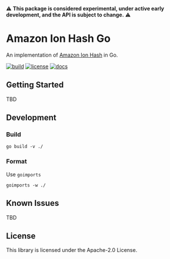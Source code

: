 :warning: **This package is considered experimental, under active early development, and the API is subject to change.** :warning:

# Amazon Ion Hash Go

An implementation of [Amazon Ion Hash](http://amzn.github.io/ion-hash) in Go.

[![build](https://github.com/amzn/ion-hash-go/workflows/Build/badge.svg)](https://github.com/amzn/ion-hash-go/actions?query=workflow%3ABuild)
[![license](https://img.shields.io/hexpm/l/plug.svg)](https://github.com/amzn/ion-hash-go/blob/master/LICENSE)
[![docs](https://img.shields.io/badge/docs-api-green.svg?style=flat-square)](https://amzn.github.io/ion-hash-go/api)

## Getting Started

TBD

## Development

### Build 

```
go build -v ./
```

### Format 

Use `goimports` 

```
goimports -w ./
```

## Known Issues

TBD

## License

This library is licensed under the Apache-2.0 License.
